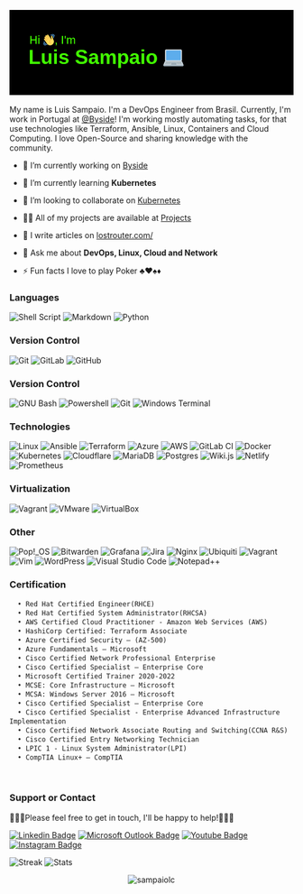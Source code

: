 <!--<h1 align="center">Hi 👋, I'm Luis</h1>-->

<a href="https://www.lostrouter.com/"> <img src="https://github.com/Sampaiolc/Sampaiolc/blob/main/header.png" alt="sampaiolc" /> </a>

My name is Luis Sampaio. I'm a DevOps Engineer from Brasil. Currently, I'm work in Portugal at [@Byside](https://byside.com/)! I'm working mostly automating tasks, for that use technologies like Terraform, Ansible, Linux, Containers and Cloud Computing. I love Open-Source and sharing knowledge with the community.
  
- 🔭 I’m currently working on [Byside](https://byside.com/)

- 🌱 I’m currently learning **Kubernetes**

- 👯 I’m looking to collaborate on [Kubernetes](https://github.com/kubernetes/website)

- 👨‍💻 All of my projects are available at [Projects](https://github.com/Sampaiolc)

- 📝 I write articles on [lostrouter.com/](lostrouter.com/)

- 💬 Ask me about **DevOps, Linux, Cloud and Network**

- ⚡ Fun facts I love to play Poker ♣♥♠♦


### Languages

![Shell Script](https://img.shields.io/badge/Shell_Script-%23121011.svg?style=for-the-badge&logo=gnu-bash&logoColor=white)
![Markdown](https://img.shields.io/badge/Markdown-%23000000.svg?style=for-the-badge&logo=markdown&logoColor=white)
![Python](https://img.shields.io/badge/Python-3670A0?style=for-the-badge&logo=python&logoColor=ffdd54)

### Version Control

![Git](https://img.shields.io/badge/Git-%23F05033.svg?style=for-the-badge&logo=git&logoColor=white)
![GitLab](https://img.shields.io/badge/GitLab-%23181717.svg?style=for-the-badge&logo=gitlab&logoColor=white)
![GitHub](https://img.shields.io/badge/GitHub-%23121011.svg?style=for-the-badge&logo=github&logoColor=white)

### Version Control

![GNU Bash](https://img.shields.io/badge/GNU%20Bash-4EAA25?style=for-the-badge&logo=GNU%20Bash&logoColor=white)
![Powershell](https://img.shields.io/badge/PowerShell-5391FE?style=for-the-badge&logo=powershell&logoColor=white)
![Git](https://img.shields.io/badge/Git-%23F05033.svg?style=for-the-badge&logo=git&logoColor=white)
![Windows Terminal](https://img.shields.io/badge/Windows%20Terminal-%234D4D4D.svg?style=for-the-badge&logo=windows-terminal&logoColor=white)

### Technologies

![Linux](https://img.shields.io/badge/Linux-FCC624?style=for-the-badge&logo=linux&logoColor=black)
![Ansible](https://img.shields.io/badge/Ansible-%231A1918.svg?style=for-the-badge&logo=ansible&logoColor=white)
![Terraform](https://img.shields.io/badge/Terraform-%235835CC.svg?style=for-the-badge&logo=terraform&logoColor=white)
![Azure](https://img.shields.io/badge/Azure-%230072C6.svg?style=for-the-badge&logo=microsoftazure&logoColor=white)
![AWS](https://img.shields.io/badge/AWS-%23FF9900.svg?style=for-the-badge&logo=amazon-aws&logoColor=white)
![GitLab CI](https://img.shields.io/badge/GitLab%20ci-%23181717.svg?style=for-the-badge&logo=gitlab&logoColor=white)
![Docker](https://img.shields.io/badge/Docker-%230db7ed.svg?style=for-the-badge&logo=docker&logoColor=white)
![Kubernetes](https://img.shields.io/badge/Kubernetes-Learning-%23326ce5.svg?&style=for-the-badge&logo=kubernetes&logoColor=white)
![Cloudflare](https://img.shields.io/badge/Cloudflare-F38020?style=for-the-badge&logo=Cloudflare&logoColor=white)
![MariaDB](https://img.shields.io/badge/MariaDB-003545?style=for-the-badge&logo=mariadb&logoColor=white)
![Postgres](https://img.shields.io/badge/Postgres-%23316192.svg?style=for-the-badge&logo=postgresql&logoColor=white)
![Wiki.js](https://img.shields.io/badge/Wiki.js-%231976D2.svg?style=for-the-badge&logo=wikidotjs&logoColor=white)
![Netlify](https://img.shields.io/badge/Netlify-%23000000.svg?style=for-the-badge&logo=netlify&logoColor=#00C7B7)
![Prometheus](https://img.shields.io/badge/Prometheus-Learning-E6522C?style=for-the-badge&logo=Prometheus&logoColor=white)

### Virtualization

![Vagrant](https://img.shields.io/badge/Vagrant-1868F2?style=for-the-badge&logo=Vagrant&logoColor=white)
![VMware](https://img.shields.io/badge/VMware-231f20?style=for-the-badge&logo=VMware&logoColor=white)
![VirtualBox](https://img.shields.io/badge/VirtualBox-21416b?style=for-the-badge&logo=VirtualBox&logoColor=white)

### Other

![Pop!\_OS](https://img.shields.io/badge/Pop!_OS-48B9C7?style=for-the-badge&logo=Pop!_OS&logoColor=white)
![Bitwarden](https://img.shields.io/badge/Bitwarden-%23175DDC.svg?style=for-the-badge&logo=bitwarden&logoColor=white)
![Grafana](https://img.shields.io/badge/Grafana-%23F46800.svg?&style=for-the-badge&logo=grafana&logoColor=white)
![Jira](https://img.shields.io/badge/Jira-%230A0FFF.svg?style=for-the-badge&logo=jira&logoColor=white)
![Nginx](https://img.shields.io/badge/nginx-%23009639.svg?style=for-the-badge&logo=nginx&logoColor=white)
![Ubiquiti](https://img.shields.io/badge/Ubiquiti-%230559C9.svg?style=for-the-badge&logo=ubiquiti&logoColor=white)
![Vagrant](https://img.shields.io/badge/Vagrant-%231563FF.svg?style=for-the-badge&logo=vagrant&logoColor=white)
![Vim](https://img.shields.io/badge/VIM-%2311AB00.svg?style=for-the-badge&logo=vim&logoColor=white)
![WordPress](https://img.shields.io/badge/WordPress-21759B?style=for-the-badge&logo=wordpress&logoColor=white)
![Visual Studio Code](https://img.shields.io/badge/Visual%20Studio%20Code-0078d7.svg?style=for-the-badge&logo=visual-studio-code&logoColor=white)
![Notepad++](https://img.shields.io/badge/Notepad++-90E59A.svg?style=for-the-badge&logo=notepad%2b%2b&logoColor=black)




### Certification 
      • Red Hat Certified Engineer(RHCE)
      • Red Hat Certified System Administrator(RHCSA)
      • AWS Certified Cloud Practitioner - Amazon Web Services (AWS)
      • HashiCorp Certified: Terraform Associate
      • Azure Certified Security – (AZ-500)
      • Azure Fundamentals – Microsoft
      • Cisco Certified Network Professional Enterprise
      • Cisco Certified Specialist – Enterprise Core
      • Microsoft Certified Trainer 2020-2022
      • MCSE: Core Infrastructure – Microsoft
      • MCSA: Windows Server 2016 – Microsoft
      • Cisco Certified Specialist – Enterprise Core
      • Cisco Certified Specialist - Enterprise Advanced Infrastructure Implementation
      • Cisco Certified Network Associate Routing and Switching(CCNA R&S)
      • Cisco Certified Entry Networking Technician
      • LPIC 1 - Linux System Administrator(LPI)
      • CompTIA Linux+ – CompTIA
<br/>


### Support or Contact

👨🏻‍💻Please feel free to get in touch, I'll be happy to help!💁🏻‍♂️

<!--[![Twitter Badge](https://img.shields.io/badge/-Sampaiolc1-blue?style=plastic&logo=Twitter&logoColor=white&link=https://twitter.com/Sampaiolc1)](https://twitter.com/Sampaiolc1/)-->
[![Linkedin Badge](https://img.shields.io/badge/-Linkedin-blue?style=plastic&logo=Linkedin&logoColor=white&link=https://www.linkedin.com/in/lcsampaio/)](https://www.linkedin.com/in/lcsampaio/)
[![Microsoft Outlook Badge](https://img.shields.io/badge/-E--mail-0078D4?style=plastic&logo=microsoft-outlook&logoColor=white&link=mailto:sampaio.lc@hotmail.com)](mailto:sampaio.lc@hotmail.com)
[![Youtube Badge](https://img.shields.io/badge/-Lost%20Router-darkred?style=plastic&logo=youtube&logoColor=white&link=https://www.youtube.com/channel/UCN9qAoFu6fXtwhs_Z7Gr5Ug)](https://www.youtube.com/channel/UCN9qAoFu6fXtwhs_Z7Gr5Ug)
[![Instagram Badge](https://img.shields.io/badge/-lost.router-purple?style=plastic&logo=instagram&logoColor=white&link=https://instagram.com/lost.router/)](https://instagram.com/lost.router/)

![Streak](https://github-readme-streak-stats.herokuapp.com/?user=sampaiolc&theme=blue-green)
![Stats](https://github-readme-stats.vercel.app/api?username=sampaiolc&show_icons=true&theme=blue-green&locale=en)


<!--
<img src="https://github-readme-streak-stats.herokuapp.com/?user=sampaiolc&theme=blue-green" alt="sampaiolc" /> <img src="https://github-readme-stats.vercel.app/api?username=sampaiolc&show_icons=true&theme=blue-green&locale=en" alt="sampaiolc" /> 
-->



<p align="center"> <img src="https://komarev.com/ghpvc/?username=sampaiolc&label=Profile%20views&color=0e75b6&style=flat" alt="sampaiolc" /> </p>

<!--
**Sampaiolc/Sampaiolc** is a ✨ _special_ ✨ repository because its `README.md` (this file) appears on your GitHub profile.

Here are some ideas to get you started:

- 🔭 I’m currently working on ...
- 🌱 I’m currently learning ...
- 👯 I’m looking to collaborate on ...
- 🤔 I’m looking for help with ...
- 💬 Ask me about ...
- 📫 How to reach me: ...
- 😄 Pronouns: ...
- ⚡ Fun fact: ...
-->
